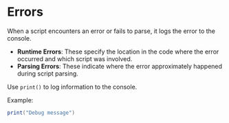 # Errors

When a script encounters an error or fails to parse, it logs the error to the console.

-   **Runtime Errors**: These specify the location in the code where the error occurred and which script was involved.
-   **Parsing Errors**: These indicate where the error approximately happened during script parsing.

Use `print()` to log information to the console.

Example:

```lua
print("Debug message")
```
